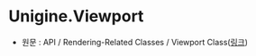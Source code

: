 # Unigine.Viewport

- 원문 : API / Rendering-Related Classes / Viewport Class([링크](https://developer.unigine.com/en/docs/2.11/api/library/rendering/class.viewport?rlang=cpp))